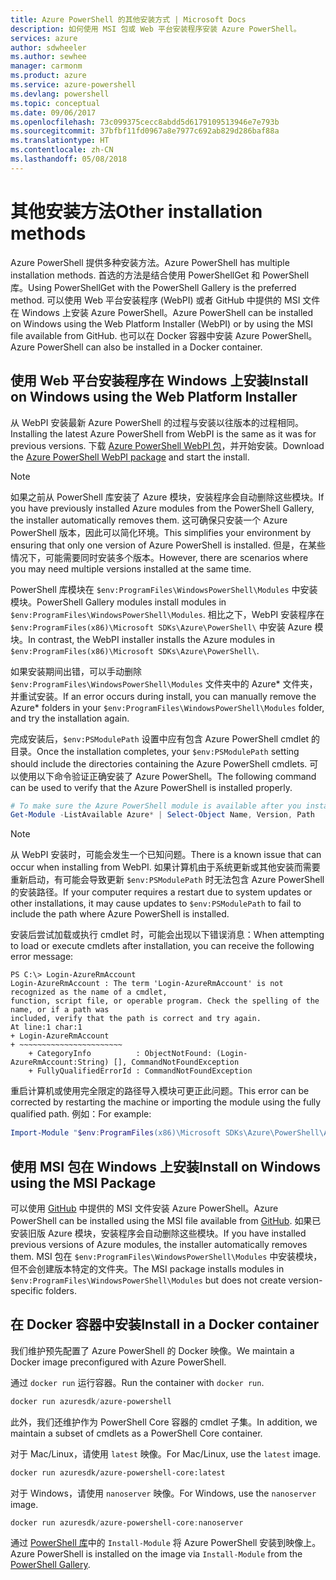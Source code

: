 ```yaml
---
title: Azure PowerShell 的其他安装方式 | Microsoft Docs
description: 如何使用 MSI 包或 Web 平台安装程序安装 Azure PowerShell。
services: azure
author: sdwheeler
ms.author: sewhee
manager: carmonm
ms.product: azure
ms.service: azure-powershell
ms.devlang: powershell
ms.topic: conceptual
ms.date: 09/06/2017
ms.openlocfilehash: 73c099375cecc8abdd5d6179109513946e7e793b
ms.sourcegitcommit: 37bfbf11fd0967a8e7977c692ab829d286baf88a
ms.translationtype: HT
ms.contentlocale: zh-CN
ms.lasthandoff: 05/08/2018
---
```

# <a name="other-installation-methods"></a><span data-ttu-id="c942d-103">其他安装方法</span><span class="sxs-lookup"><span data-stu-id="c942d-103">Other installation methods</span></span>

<span data-ttu-id="c942d-104">Azure PowerShell 提供多种安装方法。</span><span class="sxs-lookup"><span data-stu-id="c942d-104">Azure PowerShell has multiple installation methods.</span></span> <span data-ttu-id="c942d-105">首选的方法是结合使用 PowerShellGet 和 PowerShell 库。</span><span class="sxs-lookup"><span data-stu-id="c942d-105">Using PowerShellGet with the PowerShell Gallery is the preferred method.</span></span> <span data-ttu-id="c942d-106">可以使用 Web 平台安装程序 (WebPI) 或者 GitHub 中提供的 MSI 文件在 Windows 上安装 Azure PowerShell。</span><span class="sxs-lookup"><span data-stu-id="c942d-106">Azure PowerShell can be installed on Windows using the Web Platform Installer (WebPI) or by using the MSI file available from GitHub.</span></span> <span data-ttu-id="c942d-107">也可以在 Docker 容器中安装 Azure PowerShell。</span><span class="sxs-lookup"><span data-stu-id="c942d-107">Azure PowerShell can also be installed in a Docker container.</span></span>

## <a name="install-on-windows-using-the-web-platform-installer"></a><span data-ttu-id="c942d-108">使用 Web 平台安装程序在 Windows 上安装</span><span class="sxs-lookup"><span data-stu-id="c942d-108">Install on Windows using the Web Platform Installer</span></span>

<span data-ttu-id="c942d-109">从 WebPI 安装最新 Azure PowerShell 的过程与安装以往版本的过程相同。</span><span class="sxs-lookup"><span data-stu-id="c942d-109">Installing the latest Azure PowerShell from WebPI is the same as it was for previous versions.</span></span>
<span data-ttu-id="c942d-110">下载 [Azure PowerShell WebPI 包](http://aka.ms/webpi-azps)，并开始安装。</span><span class="sxs-lookup"><span data-stu-id="c942d-110">Download the [Azure PowerShell WebPI package](http://aka.ms/webpi-azps) and start the install.</span></span>

> [!NOTE]
> <span data-ttu-id="c942d-111">如果之前从 PowerShell 库安装了 Azure 模块，安装程序会自动删除这些模块。</span><span class="sxs-lookup"><span data-stu-id="c942d-111">If you have previously installed Azure modules from the PowerShell Gallery, the installer automatically removes them.</span></span> <span data-ttu-id="c942d-112">这可确保只安装一个 Azure PowerShell 版本，因此可以简化环境。</span><span class="sxs-lookup"><span data-stu-id="c942d-112">This simplifies your environment by ensuring that only one version of Azure PowerShell is installed.</span></span> <span data-ttu-id="c942d-113">但是，在某些情况下，可能需要同时安装多个版本。</span><span class="sxs-lookup"><span data-stu-id="c942d-113">However, there are scenarios where you may need multiple versions installed at the same time.</span></span>
>
> <span data-ttu-id="c942d-114">PowerShell 库模块在 `$env:ProgramFiles\WindowsPowerShell\Modules` 中安装模块。</span><span class="sxs-lookup"><span data-stu-id="c942d-114">PowerShell Gallery modules install modules in `$env:ProgramFiles\WindowsPowerShell\Modules`.</span></span> <span data-ttu-id="c942d-115">相比之下，WebPI 安装程序在 `$env:ProgramFiles(x86)\Microsoft SDKs\Azure\PowerShell\` 中安装 Azure 模块。</span><span class="sxs-lookup"><span data-stu-id="c942d-115">In contrast, the WebPI installer installs the Azure modules in `$env:ProgramFiles(x86)\Microsoft SDKs\Azure\PowerShell\`.</span></span>
>
> <span data-ttu-id="c942d-116">如果安装期间出错，可以手动删除 `$env:ProgramFiles\WindowsPowerShell\Modules` 文件夹中的 Azure\* 文件夹，并重试安装。</span><span class="sxs-lookup"><span data-stu-id="c942d-116">If an error occurs during install, you can manually remove the Azure\* folders in your `$env:ProgramFiles\WindowsPowerShell\Modules` folder, and try the installation again.</span></span>

<span data-ttu-id="c942d-117">完成安装后，`$env:PSModulePath` 设置中应有包含 Azure PowerShell cmdlet 的目录。</span><span class="sxs-lookup"><span data-stu-id="c942d-117">Once the installation completes, your `$env:PSModulePath` setting should include the directories containing the Azure PowerShell cmdlets.</span></span> <span data-ttu-id="c942d-118">可以使用以下命令验证正确安装了 Azure PowerShell。</span><span class="sxs-lookup"><span data-stu-id="c942d-118">The following command can be used to verify that the Azure PowerShell is installed properly.</span></span>

```powershell
# To make sure the Azure PowerShell module is available after you install
Get-Module -ListAvailable Azure* | Select-Object Name, Version, Path
```

> [!NOTE]
> <span data-ttu-id="c942d-119">从 WebPI 安装时，可能会发生一个已知问题。</span><span class="sxs-lookup"><span data-stu-id="c942d-119">There is a known issue that can occur when installing from WebPI.</span></span> <span data-ttu-id="c942d-120">如果计算机由于系统更新或其他安装而需要重新启动，有可能会导致更新 `$env:PSModulePath` 时无法包含 Azure PowerShell 的安装路径。</span><span class="sxs-lookup"><span data-stu-id="c942d-120">If your computer requires a restart due to system updates or other installations, it may cause updates to `$env:PSModulePath` to fail to include the path where Azure PowerShell is installed.</span></span>

<span data-ttu-id="c942d-121">安装后尝试加载或执行 cmdlet 时，可能会出现以下错误消息：</span><span class="sxs-lookup"><span data-stu-id="c942d-121">When attempting to load or execute cmdlets after installation, you can receive the following error message:</span></span>

```
PS C:\> Login-AzureRmAccount
Login-AzureRmAccount : The term 'Login-AzureRmAccount' is not recognized as the name of a cmdlet,
function, script file, or operable program. Check the spelling of the name, or if a path was
included, verify that the path is correct and try again.
At line:1 char:1
+ Login-AzureRmAccount
+ ~~~~~~~~~~~~~~~~~~~~~~~
    + CategoryInfo          : ObjectNotFound: (Login-AzureRmAccount:String) [], CommandNotFoundException
    + FullyQualifiedErrorId : CommandNotFoundException
```

<span data-ttu-id="c942d-122">重启计算机或使用完全限定的路径导入模块可更正此问题。</span><span class="sxs-lookup"><span data-stu-id="c942d-122">This error can be corrected by restarting the machine or importing the module using the fully qualified path.</span></span> <span data-ttu-id="c942d-123">例如：</span><span class="sxs-lookup"><span data-stu-id="c942d-123">For example:</span></span>

```powershell
Import-Module "$env:ProgramFiles(x86)\Microsoft SDKs\Azure\PowerShell\AzureRM.psd1"
```

## <a name="install-on-windows-using-the-msi-package"></a><span data-ttu-id="c942d-124">使用 MSI 包在 Windows 上安装</span><span class="sxs-lookup"><span data-stu-id="c942d-124">Install on Windows using the MSI Package</span></span>

<span data-ttu-id="c942d-125">可以使用 [GitHub](https://github.com/Azure/azure-powershell/releases/latest) 中提供的 MSI 文件安装 Azure PowerShell。</span><span class="sxs-lookup"><span data-stu-id="c942d-125">Azure PowerShell can be installed using the MSI file available from [GitHub](https://github.com/Azure/azure-powershell/releases/latest).</span></span> <span data-ttu-id="c942d-126">如果已安装旧版 Azure 模块，安装程序会自动删除这些模块。</span><span class="sxs-lookup"><span data-stu-id="c942d-126">If you have installed previous versions of Azure modules, the installer automatically removes them.</span></span> <span data-ttu-id="c942d-127">MSI 包在 `$env:ProgramFiles\WindowsPowerShell\Modules` 中安装模块，但不会创建版本特定的文件夹。</span><span class="sxs-lookup"><span data-stu-id="c942d-127">The MSI package installs modules in `$env:ProgramFiles\WindowsPowerShell\Modules` but does not create version-specific folders.</span></span>

## <a name="install-in-a-docker-container"></a><span data-ttu-id="c942d-128">在 Docker 容器中安装</span><span class="sxs-lookup"><span data-stu-id="c942d-128">Install in a Docker container</span></span>

<span data-ttu-id="c942d-129">我们维护预先配置了 Azure PowerShell 的 Docker 映像。</span><span class="sxs-lookup"><span data-stu-id="c942d-129">We maintain a Docker image preconfigured with Azure PowerShell.</span></span>

<span data-ttu-id="c942d-130">通过 `docker run` 运行容器。</span><span class="sxs-lookup"><span data-stu-id="c942d-130">Run the container with `docker run`.</span></span>

```powershell
docker run azuresdk/azure-powershell
```

<span data-ttu-id="c942d-131">此外，我们还维护作为 PowerShell Core 容器的 cmdlet 子集。</span><span class="sxs-lookup"><span data-stu-id="c942d-131">In addition, we maintain a subset of cmdlets as a PowerShell Core container.</span></span>

<span data-ttu-id="c942d-132">对于 Mac/Linux，请使用 `latest` 映像。</span><span class="sxs-lookup"><span data-stu-id="c942d-132">For Mac/Linux, use the `latest` image.</span></span>

```bash
docker run azuresdk/azure-powershell-core:latest
```

<span data-ttu-id="c942d-133">对于 Windows，请使用 `nanoserver` 映像。</span><span class="sxs-lookup"><span data-stu-id="c942d-133">For Windows, use the `nanoserver` image.</span></span>

```powershell
docker run azuresdk/azure-powershell-core:nanoserver
```

<span data-ttu-id="c942d-134">通过 [PowerShell 库](https://www.powershellgallery.com/)中的 `Install-Module` 将 Azure PowerShell 安装到映像上。</span><span class="sxs-lookup"><span data-stu-id="c942d-134">Azure PowerShell is installed on the image via `Install-Module` from the [PowerShell Gallery](https://www.powershellgallery.com/).</span></span>